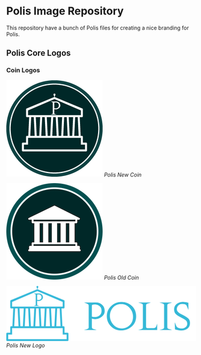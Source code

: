 # Polis Image Repository

This repository have a bunch of Polis files for creating a nice branding for Polis.

## Polis Core Logos

### Coin Logos

![Polis New Coin](/img/poliscore/new-polis-coin-logo.png?raw=true "Title")
*Polis New Coin*

![Polis Old Coin](/img/poliscore/old-polis-coin-logo.png?raw=true "Title")
*Polis Old Coin*

![Polis New Logo](/img/poliscore/new-polis-logo.png?raw=true "Title")
*Polis New Logo*
